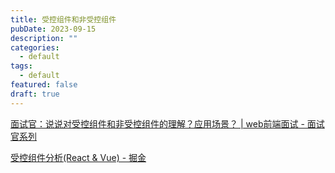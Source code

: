 ```yaml
---
title: 受控组件和非受控组件
pubDate: 2023-09-15
description: ""
categories:
  - default
tags:
  - default
featured: false
draft: true
---
```


[面试官：说说对受控组件和非受控组件的理解？应用场景？ | web前端面试 - 面试官系列](https://vue3js.cn/interview/React/controlled_Uncontrolled.html)

[受控组件分析(React & Vue) - 掘金](https://juejin.cn/post/6914838967041032206)


